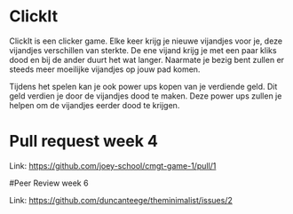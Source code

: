 # ClickIt

ClickIt is een clicker game. Elke keer krijg je nieuwe vijandjes voor je, deze vijandjes verschillen van sterkte. De ene vijand krijg je met een paar kliks dood en bij de ander duurt het wat langer. Naarmate je bezig bent zullen er steeds meer moeilijke vijandjes op jouw pad komen. 

Tijdens het spelen kan je ook power ups kopen van je verdiende geld. Dit geld verdien je door de vijandjes dood te maken. Deze power ups zullen je helpen om de vijandjes eerder dood te krijgen. 

# Pull request week 4

Link: https://github.com/joey-school/cmgt-game-1/pull/1

#Peer Review week 6

Link: https://github.com/duncanteege/theminimalist/issues/2
